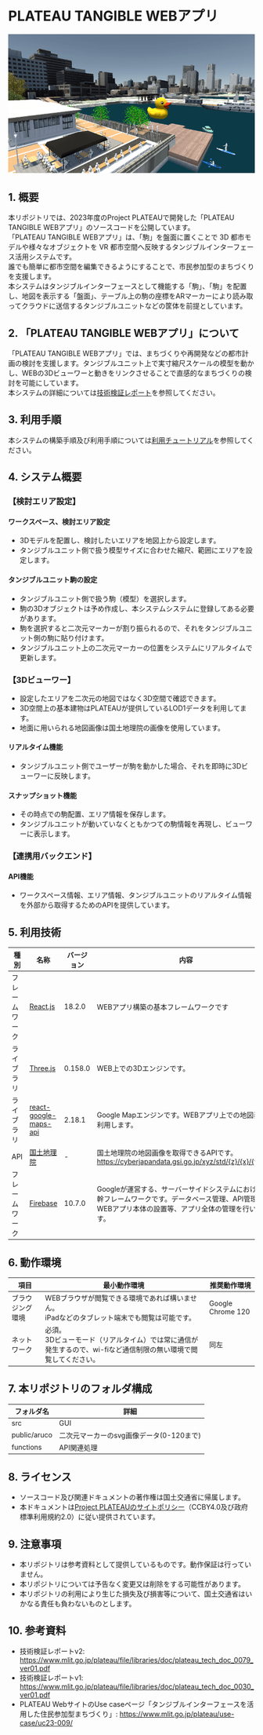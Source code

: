 # PLATEAU TANGIBLE WEBアプリ
![](src/index1.png)

## 1. 概要
本リポジトリでは、2023年度のProject PLATEAUで開発した「PLATEAU TANGIBLE WEBアプリ」のソースコードを公開しています。  
「PLATEAU TANGIBLE WEBアプリ」は、「駒」を盤面に置くことで 3D 都市モデルや様々なオブジェクトを VR 都市空間へ反映するタンジブルインターフェース活用システムです。  
誰でも簡単に都市空間を編集できるようにすることで、市民参加型のまちづくりを支援します。  
本システムはタンジブルインターフェースとして機能する「駒」、「駒」を配置し、地図を表示する「盤面」、テーブル上の駒の座標をARマーカーにより読み取ってクラウドに送信するタンジブルユニットなどの筐体を前提としています。

## 2. 「PLATEAU TANGIBLE WEBアプリ」について
「PLATEAU TANGIBLE WEBアプリ」では、まちづくりや再開発などの都市計画の検討を支援します。タンジブルユニット上で実寸縮尺スケールの模型を動かし、WEBの3Dビューワーと動きをリンクさせることで直感的なまちづくりの検討を可能にしています。  
本システムの詳細については[技術検証レポート](https://www.mlit.go.jp/plateau/file/libraries/doc/plateau_tech_doc_0079_ver01.pdf)を参照してください。  

## 3. 利用手順
本システムの構築手順及び利用手順については[利用チュートリアル](./README_DEV.md)を参照してください。  


## 4. システム概要
### 【検討エリア設定】
#### ワークスペース、検討エリア設定
- 3Dモデルを配置し、検討したいエリアを地図上から設定します。
- タンジブルユニット側で扱う模型サイズに合わせた縮尺、範囲にエリアを設定します。

#### タンジブルユニット駒の設定
- タンジブルユニット側で扱う駒（模型）を選択します。
- 駒の3Dオブジェクトは予め作成し、本システムシステムに登録してある必要があります。
- 駒を選択すると二次元マーカーが割り振られるので、それをタンジブルユニット側の駒に貼り付けます。
- タンジブルユニット上の二次元マーカーの位置をシステムにリアルタイムで更新します。

### 【3Dビューワー】
- 設定したエリアを二次元の地図ではなく3D空間で確認できます。
- 3D空間上の基本建物はPLATEAUが提供しているLOD1データを利用してます。
- 地面に用いられる地図画像は国土地理院の画像を使用しています。

#### リアルタイム機能
- タンジブルユニット側でユーザーが駒を動かした場合、それを即時に3Dビューワーに反映します。

#### スナップショット機能
- その時点での駒配置、エリア情報を保存します。
- タンジブルユニットが動いていなくともかつての駒情報を再現し、ビューワーに表示します。

### 【連携用バックエンド】
#### API機能
- ワークスペース情報、エリア情報、タンジブルユニットのリアルタイム情報を外部から取得するためのAPIを提供しています。


## 5. 利用技術

| 種別 | 名称 | バージョン | 内容 |
| - | - | - | --|
| フレームワーク       | [React.js](https://ja.legacy.reactjs.org/) | 18.2.0 | WEBアプリ構築の基本フレームワークです |
| ライブラリ       | [Three.js](https://threejs.org/) | 0.158.0 | WEB上での3Dエンジンです。 |
| ライブラリ       | [react-google-maps-api](https://github.com/JustFly1984/react-google-maps-api/) | 2.18.1 | Google Mapエンジンです。WEBアプリ上での地図表示に利用します。 |
| API       | [国土地理院](https://cyberjapandata.gsi.go.jp/) | - | 国土地理院の地図画像を取得できるAPIです。<br/>https://cyberjapandata.gsi.go.jp/xyz/std/{z}/{x}/{y}.png |
| フレームワーク      | [Firebase](https://firebase.google.com/?hl=ja) | 10.7.0 | Googleが運営する、サーバーサイドシステムにおける基幹フレームワークです。データベース管理、API管理、WEBアプリ本体の設置等、アプリ全体の管理を行います。 |



## 6. 動作環境 <!-- 動作環境についての仕様を記載ください。 -->
| 項目 | 最小動作環境 | 推奨動作環境 | 
| -- | -- | -- | 
| ブラウジング環境 | WEBブラウザが閲覧できる環境であれば構いません。<br/>iPadなどのタブレット端末でも閲覧は可能です。 | Google Chrome 120 | 
| ネットワーク | 必須。<br>3Dビューモード（リアルタイム）では常に通信が発生するので、wi-fiなど通信制限の無い環境で閲覧してください。 | 同左 | 

## 7. 本リポジトリのフォルダ構成 <!-- 本GitHub上のソースファイルの構成を記載ください。 -->
| フォルダ名 | 詳細 |
|-|-|
| src | GUI |
| public/aruco | 二次元マーカーのsvg画像データ(0-120まで) |
| functions | API関連処理 |


## 8. ライセンス

- ソースコード及び関連ドキュメントの著作権は国土交通省に帰属します。
- 本ドキュメントは[Project PLATEAUのサイトポリシー](https://www.mlit.go.jp/plateau/site-policy/)（CCBY4.0及び政府標準利用規約2.0）に従い提供されています。

## 9. 注意事項

- 本リポジトリは参考資料として提供しているものです。動作保証は行っていません。
- 本リポジトリについては予告なく変更又は削除をする可能性があります。
- 本リポジトリの利用により生じた損失及び損害等について、国土交通省はいかなる責任も負わないものとします。

## 10. 参考資料
- 技術検証レポートv2: https://www.mlit.go.jp/plateau/file/libraries/doc/plateau_tech_doc_0079_ver01.pdf
- 技術検証レポートv1: https://www.mlit.go.jp/plateau/file/libraries/doc/plateau_tech_doc_0030_ver01.pdf
- PLATEAU WebサイトのUse caseページ「タンジブルインターフェースを活用した住民参加型まちづくり」: https://www.mlit.go.jp/plateau/use-case/uc23-009/
